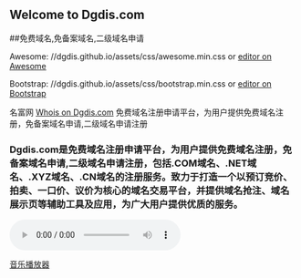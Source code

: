 ## Welcome to Dgdis.com

##免费域名,免备案域名,二级域名申请

Awesome: //dgdis.github.io/assets/css/awesome.min.css or [editor on Awesome](//dgdis.github.io/assets/css/awesome.min.css)

Bootstrap: //dgdis.github.io/assets/css/bootstrap.min.css or [editor on Bootstrap](//dgdis.github.io/assets/css/bootstrap.min.css)

名富网 [Whois on Dgdis.com](https://dgdis.com/whois.php) 免费域名注册申请平台，为用户提供免费域名注册，免备案域名申请,二级域名申请注册


### Dgdis.com是免费域名注册申请平台，为用户提供免费域名注册，免备案域名申请,二级域名申请注册，包括.COM域名、.NET域名、.XYZ域名、.CN域名的注册服务。致力于打造一个以预订竞价、拍卖、一口价、议价为核心的域名交易平台，并提供域名抢注、域名展示页等辅助工具及应用，为广大用户提供优质的服务。


![音乐播放器](https://dgdis.github.io//music/763665cfa4de412cc162222d89e2a522.mp3)

[音乐播放器](https://dgdis.github.io//music/763665cfa4de412cc162222d89e2a522.mp3)
